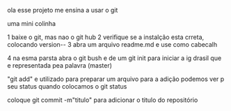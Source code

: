 ola esse projeto me ensina a usar o git

uma mini colinha



1 baixe o git, mas nao o git hub
2 verifique se a instalção esta crreta, colocando version--
3 abra um arquivo readme.md e use como cabecalh

4 na esma parsta abra o git bush e de um git init para iniciar a ig drasil que e representada pea palavra (master)

"git add" e utilizado para preparar um arquivo para a adição 
podemos ver p seu status quando colocamos o git status

coloque git commit -m"titulo"  para adicionar o titulo do repositório
